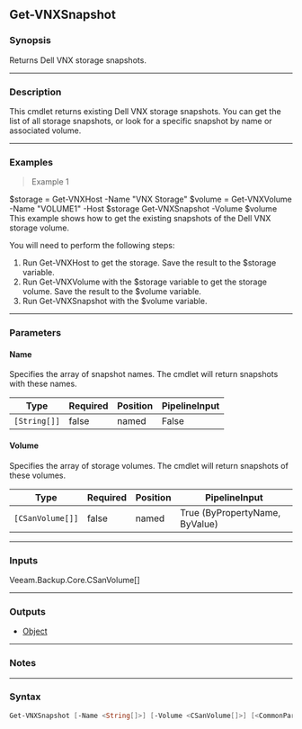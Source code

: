 Get-VNXSnapshot
---------------

### Synopsis
Returns Dell VNX storage snapshots.

---

### Description

This cmdlet returns existing Dell VNX storage snapshots.
You can get the list of all storage snapshots, or look for a specific snapshot by name or associated volume.

---

### Examples
> Example 1

$storage = Get-VNXHost -Name "VNX Storage"
$volume = Get-VNXVolume -Name "VOLUME1" -Host $storage
Get-VNXSnapshot -Volume $volume
This example shows how to get the existing snapshots of the Dell VNX storage volume.

You will need to perform the following steps:
1. Run Get-VNXHost to get the storage. Save the result to the $storage variable.
2. Run Get-VNXVolume with the $storage variable to get the storage volume. Save the result to the $volume variable.
3. Run Get-VNXSnapshot with the $volume variable.

---

### Parameters
#### **Name**
Specifies the array of snapshot names.
The cmdlet will return snapshots with these names.

|Type        |Required|Position|PipelineInput|
|------------|--------|--------|-------------|
|`[String[]]`|false   |named   |False        |

#### **Volume**
Specifies the array of storage volumes.
The cmdlet will return snapshots of these volumes.

|Type            |Required|Position|PipelineInput                 |
|----------------|--------|--------|------------------------------|
|`[CSanVolume[]]`|false   |named   |True (ByPropertyName, ByValue)|

---

### Inputs
Veeam.Backup.Core.CSanVolume[]

---

### Outputs
* [Object](https://learn.microsoft.com/en-us/dotnet/api/System.Object)

---

### Notes

---

### Syntax
```PowerShell
Get-VNXSnapshot [-Name <String[]>] [-Volume <CSanVolume[]>] [<CommonParameters>]
```

